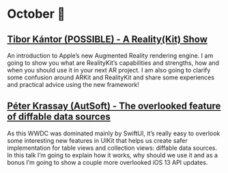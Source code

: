 # October 🍂

## [Tibor Kántor (POSSIBLE) - A Reality(Kit) Show](Reality.pdf)

An introduction to Apple’s new Augmented Reality rendering engine. I am going to show you what are RealityKit’s capabilities and strengths, how and when you should use it in your next AR project. I am also going to clarify some confusion around ARKit and RealityKit and share some experiences and practical advice using the new framework!

## [Péter Krassay (AutSoft) - The overlooked feature of diffable data sources](DiffableDataSources.pdf)

As this WWDC was dominated mainly by SwiftUI, it’s really easy to overlook some interesting new features in UIKit that helps us create safer implementation for table views and collection views: diffable data sources. In this talk I’m going to explain how it works, why should we use it and as a bonus I’m going to show a couple more overlooked iOS 13 API updates.
